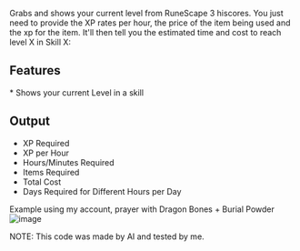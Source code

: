 Grabs and shows your current level from RuneScape 3 hiscores.
You just need to provide the XP rates per hour, the price of the item being used and the xp for the item.
It'll then tell you the estimated time and cost to reach level X in Skill X:

<h2>Features</h2>
* Shows your current Level in a skill


<h2>Output</h2>

* XP Required
* XP per Hour
* Hours/Minutes Required
* Items Required
* Total Cost
* Days Required for Different Hours per Day

Example using my account, prayer with Dragon Bones + Burial Powder
![image](https://github.com/Nigel1992/RuneScape-LVL-99-120-Cost-Duration-Calculator/assets/5491930/158edf73-bc9d-4538-a5bf-10bc26ae035f)


NOTE: This code was made by AI and tested by me.
